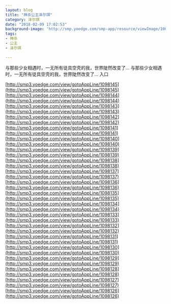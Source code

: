 ```yaml
---
layout: blog
title: "神杀公主泽尔琪"
category: 泽尔琪
date: "2018-02-09 17:02:53"
background-image: 'http://smp.yoedge.com/smp-app/resource/viewImage/1003312appline.png'
tags:
- 神杀
- 公主
- 泽尔琪

---
```

与那些少女相遇时，一无所有徒具空壳的我，世界陡然改变了…
与那些少女相遇时，一无所有徒具空壳的我，世界陡然改变了…
入口

[http://smp3.yoedge.com/view/gotoAppLine/1098145](http://smp3.yoedge.com/view/gotoAppLine/1098145)
[http://smp3.yoedge.com/view/gotoAppLine/1098144](http://smp3.yoedge.com/view/gotoAppLine/1098144)
[http://smp3.yoedge.com/view/gotoAppLine/1098143](http://smp3.yoedge.com/view/gotoAppLine/1098143)
[http://smp3.yoedge.com/view/gotoAppLine/1098142](http://smp3.yoedge.com/view/gotoAppLine/1098142)
[http://smp3.yoedge.com/view/gotoAppLine/1098141](http://smp3.yoedge.com/view/gotoAppLine/1098141)
[http://smp3.yoedge.com/view/gotoAppLine/1098140](http://smp3.yoedge.com/view/gotoAppLine/1098140)
[http://smp3.yoedge.com/view/gotoAppLine/1098139](http://smp3.yoedge.com/view/gotoAppLine/1098139)
[http://smp3.yoedge.com/view/gotoAppLine/1098138](http://smp3.yoedge.com/view/gotoAppLine/1098138)
[http://smp3.yoedge.com/view/gotoAppLine/1098137](http://smp3.yoedge.com/view/gotoAppLine/1098137)
[http://smp3.yoedge.com/view/gotoAppLine/1098136](http://smp3.yoedge.com/view/gotoAppLine/1098136)
[http://smp3.yoedge.com/view/gotoAppLine/1098135](http://smp3.yoedge.com/view/gotoAppLine/1098135)
[http://smp3.yoedge.com/view/gotoAppLine/1098134](http://smp3.yoedge.com/view/gotoAppLine/1098134)
[http://smp3.yoedge.com/view/gotoAppLine/1098133](http://smp3.yoedge.com/view/gotoAppLine/1098133)
[http://smp3.yoedge.com/view/gotoAppLine/1098132](http://smp3.yoedge.com/view/gotoAppLine/1098132)
[http://smp3.yoedge.com/view/gotoAppLine/1098131](http://smp3.yoedge.com/view/gotoAppLine/1098131)
[http://smp3.yoedge.com/view/gotoAppLine/1098130](http://smp3.yoedge.com/view/gotoAppLine/1098130)
[http://smp3.yoedge.com/view/gotoAppLine/1098129](http://smp3.yoedge.com/view/gotoAppLine/1098129)
[http://smp3.yoedge.com/view/gotoAppLine/1098128](http://smp3.yoedge.com/view/gotoAppLine/1098128)
[http://smp3.yoedge.com/view/gotoAppLine/1098127](http://smp3.yoedge.com/view/gotoAppLine/1098127)
[http://smp3.yoedge.com/view/gotoAppLine/1098126](http://smp3.yoedge.com/view/gotoAppLine/1098126)

        
